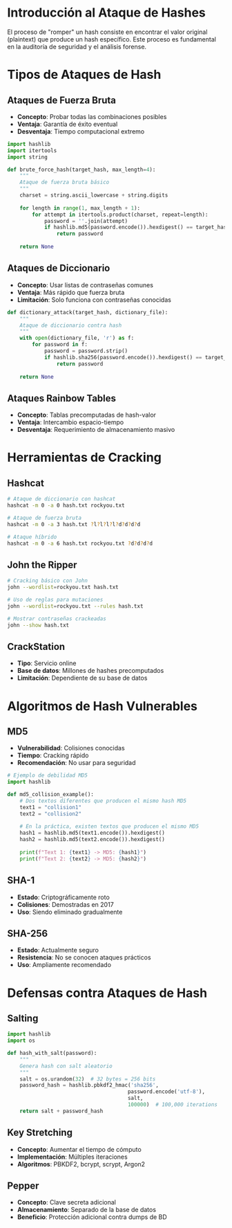 # Introducción al Ataque de Hashes

El proceso de "romper" un hash consiste en encontrar el valor original (plaintext) que produce un hash específico. Este proceso es fundamental en la auditoría de seguridad y el análisis forense.


# Tipos de Ataques de Hash

## Ataques de Fuerza Bruta

- **Concepto**: Probar todas las combinaciones posibles
- **Ventaja**: Garantía de éxito eventual
- **Desventaja**: Tiempo computacional extremo

```python
import hashlib
import itertools
import string

def brute_force_hash(target_hash, max_length=4):
    """
    Ataque de fuerza bruta básico
    """
    charset = string.ascii_lowercase + string.digits
    
    for length in range(1, max_length + 1):
        for attempt in itertools.product(charset, repeat=length):
            password = ''.join(attempt)
            if hashlib.md5(password.encode()).hexdigest() == target_hash:
                return password
    
    return None
```

## Ataques de Diccionario

- **Concepto**: Usar listas de contraseñas comunes
- **Ventaja**: Más rápido que fuerza bruta
- **Limitación**: Solo funciona con contraseñas conocidas

```python
def dictionary_attack(target_hash, dictionary_file):
    """
    Ataque de diccionario contra hash
    """
    with open(dictionary_file, 'r') as f:
        for password in f:
            password = password.strip()
            if hashlib.sha256(password.encode()).hexdigest() == target_hash:
                return password
    
    return None
```

## Ataques Rainbow Tables

- **Concepto**: Tablas precomputadas de hash-valor
- **Ventaja**: Intercambio espacio-tiempo
- **Desventaja**: Requerimiento de almacenamiento masivo


# Herramientas de Cracking

## Hashcat

```bash
# Ataque de diccionario con hashcat
hashcat -m 0 -a 0 hash.txt rockyou.txt

# Ataque de fuerza bruta
hashcat -m 0 -a 3 hash.txt ?l?l?l?l?d?d?d?d

# Ataque híbrido
hashcat -m 0 -a 6 hash.txt rockyou.txt ?d?d?d?d
```

## John the Ripper

```bash
# Cracking básico con John
john --wordlist=rockyou.txt hash.txt

# Uso de reglas para mutaciones
john --wordlist=rockyou.txt --rules hash.txt

# Mostrar contraseñas crackeadas
john --show hash.txt
```

## CrackStation

- **Tipo**: Servicio online
- **Base de datos**: Millones de hashes precomputados
- **Limitación**: Dependiente de su base de datos


# Algoritmos de Hash Vulnerables

## MD5

- **Vulnerabilidad**: Colisiones conocidas
- **Tiempo**: Cracking rápido
- **Recomendación**: No usar para seguridad

```python
# Ejemplo de debilidad MD5
import hashlib

def md5_collision_example():
    # Dos textos diferentes que producen el mismo hash MD5
    text1 = "collision1"
    text2 = "collision2"
    
    # En la práctica, existen textos que producen el mismo MD5
    hash1 = hashlib.md5(text1.encode()).hexdigest()
    hash2 = hashlib.md5(text2.encode()).hexdigest()
    
    print(f"Text 1: {text1} -> MD5: {hash1}")
    print(f"Text 2: {text2} -> MD5: {hash2}")
```

## SHA-1

- **Estado**: Criptográficamente roto
- **Colisiones**: Demostradas en 2017
- **Uso**: Siendo eliminado gradualmente

## SHA-256

- **Estado**: Actualmente seguro
- **Resistencia**: No se conocen ataques prácticos
- **Uso**: Ampliamente recomendado


# Defensas contra Ataques de Hash

## Salting

```python
import hashlib
import os

def hash_with_salt(password):
    """
    Genera hash con salt aleatorio
    """
    salt = os.urandom(32)  # 32 bytes = 256 bits
    password_hash = hashlib.pbkdf2_hmac('sha256', 
                                       password.encode('utf-8'), 
                                       salt, 
                                       100000)  # 100,000 iterations
    return salt + password_hash
```

## Key Stretching

- **Concepto**: Aumentar el tiempo de cómputo
- **Implementación**: Múltiples iteraciones
- **Algoritmos**: PBKDF2, bcrypt, scrypt, Argon2

## Pepper

- **Concepto**: Clave secreta adicional
- **Almacenamiento**: Separado de la base de datos
- **Beneficio**: Protección adicional contra dumps de BD